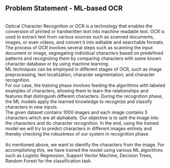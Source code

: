 ## Problem Statement - ML-based OCR
<br>
Optical Character Recognition or OCR is a technology that enables the conversion of printed or handwritten text into machine readable text. OCR is used to extract text from various sources such as scanned documents, images, or even videos, and convert it into
editable and searchable formats.<br>
The process of OCR involves several steps such as scanning the input document or image, segregating individual characters based on
predefined patterns and recognizing them by comparing characters with some known character database or by using machine
learning.<be>
<br>
ML techniques can be employed in different stages of OCR, such as image preprocessing, text localization, character segmentation,
and character recognition.<br>
For our case, the training phase involves feeding the algorithms with labeled examples of characters, allowing them to learn the
relationships and features that distinguish different characters. During the recognition phase, the ML models apply the learned
knowledge to recognize and classify characters in new inputs.<br>
The given dataset contains 1000 images and each image contains 5 characters which are all alphabets. Our objective is to split the
image into the characters and do character recognition. In the end, using the trained model we will try to predict characters in different
images entirely and thereby checking the robustness of our system in recognition phase.<br>
<br>
As mentioned above, we want to identify the characters from the image. For accomplishing this, we have trained the model using various
ML algorithms such as Logistic Regression, Support Vector Machine, Decision Trees, Random Forest for the classification task.<br>


